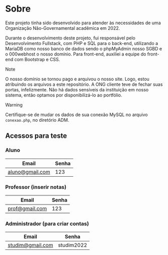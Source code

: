 # Sobre
Este projeto tinha sido desenvolvido para atender às necessidades de uma Organização Não-Governamental acadêmica em 2022.

Durante o desenvolvimento deste projeto, fui responsável pelo Desenvolvimento Fullstack, com PHP e SQL para o back-end, utilizando a MariaDB como nosso banco de dados sendo o phpMyAdmin nosso SGBD e o 000webhost o nosso domínio. Para front-end, auxiliei a equipe do front-end com Bootstrap e CSS.

> [!NOTE]
> O nosso domínio se tornou pago e arquivou o nosso site. Logo, estou atribuindo os arquivos a este repositório.
> A ONG cliente teve de fechar suas portas, infelizmente. Não há dados sensíveis da instituição em nosso sistema, então optamos por disponibilizá-lo ao portfólio.

> [!WARNING]
> Certifique-se de mudar os dados de sua conexão MySQL no arquivo ```conexao.php```, no diretório ADM.


## Acessos para teste
### Aluno
| Email | Senha |
|-------|-------|
| aluno@gmail.com | 123 |

### Professor (inserir notas)
| Email | Senha |
|-------|-------|
| prof@gmail.com | 123 |

### Administrador (para criar contas)
| Email | Senha |
|-------|-------|
| studim@gmail.com | studim2022 |
